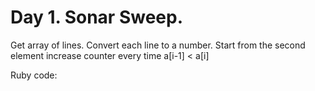 # Day 1. Sonar Sweep.

Get array of lines. Convert each line to a number. Start from the second element increase counter every time a[i-1] < a[i]

Ruby code:
```Ruby
```
